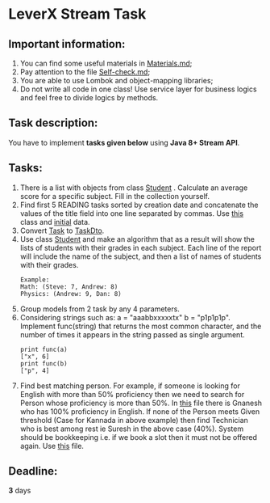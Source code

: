 # LeverX Stream Task

## Important information:
1) You can find some useful materials in [Materials.md](materials/Materials.md);
2) Pay attention to the file [Self-check.md](Self-check.md);
3) You are able to use Lombok and object-mapping libraries;
4) Do not write all code in one class! Use service layer for business logics and feel free to divide logics by methods.

## Task description:
You have to implement **tasks given below** using **Java 8+ Stream API**.

## Tasks:
1) There is a list with objects from class [Student](sources/Student.java) . Calculate an average score for a specific subject. Fill in the collection yourself.
2) Find first 5 READING tasks sorted by creation date and concatenate the values of the title field into one line separated by commas. Use [this](sources/Task.java) class and [initial](sources/TaskInitialization.txt) data.
3) Convert [Task](sources/Task.java) to [TaskDto](sources/TaskDto.java).
4) Use class [Student](sources/Student.java) and make an algorithm that as a result will show the lists of students with their grades in each subject. Each line of the report will include the name of the subject, and then a list of names of students with their grades.
    ```
   Example:
   Math: (Steve: 7, Andrew: 8)
    Physics: (Andrew: 9, Dan: 8)
    ```
5) Group models from 2 task by any 4 parameters.
6) Considering strings such as: a = "aaabbxxxxxtx" b = "p1p1p1p". Implement func(string) that returns the most common character, and the number of times it appears in the string passed as single argument.
    ``` 
    print func(a)
    ["x", 6]
    print func(b)
    ["p", 4]
    ```
7) Find best matching person. For example, if someone is looking for English with more than 50% proficiency then we need to search for Person whose proficiency is more than 50%. In [this](sources/Person.txt) file there is Gnanesh who has 100% proficiency in English. If none of the Person meets Given threshold (Case for Kannada in above example) then find Technician who is best among rest ie Suresh in the above case (40%). System should be bookkeeping i.e. if we book a slot then it must not be offered again. Use [this](sources/Person.txt) file. 

## Deadline:
**3** days